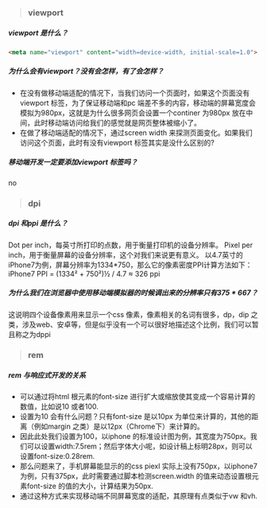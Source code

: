 > ### viewport
##### viewport 是什么？
```html
<meta name="viewport" content="width=device-width, initial-scale=1.0">
```
##### 为什么会有viewport？没有会怎样，有了会怎样？
- 在没有做移动端适配的情况下，当我们访问一个页面时，如果这个页面没有viewport 标签，为了保证移动端和pc 端差不多的内容，移动端的屏幕宽度会模拟为980px，这就是为什么很多网页会设置一个continer 为980px 放在中间，此时移动端访问给我们的感觉就是网页整体被缩小了。
- 在做了移动端适配的情况下，通过screen width 来探测页面变化。如果我们访问这个页面，此时有没有viewport 标签其实是没什么区别的?

##### 移动端开发一定要添加viewport 标签吗？
no

> ### dpi
##### dpi 和ppi 是什么？
Dot per inch，每英寸所打印的点数，用于衡量打印机的设备分辨率。
Pixel per inch，用于衡量屏幕的设备分辨率，这个对我们来说更有意义。
以4.7英寸的iPhone7为例，屏幕分辨率为1334*750，那么它的像素密度PPI计算方法如下：
iPhone7 PPI = (1334² + 750²)½ / 4.7 ≈ 326 ppi

##### 为什么我们在浏览器中使用移动端模拟器的时候调出来的分辨率只有375 * 667？
这说明四个设备像素用来显示一个css 像素，像素相关的名词有很多，dp，dip 之类，涉及web、安卓等，但是似乎没有一个可以很好地描述这个比例，我们可以暂且称之为dppi

> ### rem
##### rem 与响应式开发的关系
- 可以通过将html 根元素的font-size 进行扩大或缩放使其变成一个容易计算的数值，比如说10 或者100. 
- 设置为10 会有什么问题？只有font-size 是以10px 为单位来计算的，其他的距离（例如margin 之类）是以12px（Chrome下）来计算的。
- 因此此处我们设置为100，以iphone 的标准设计图为例，其宽度为750px。我们可以设置width:7.5rem；然后字体大小呢，如设计稿上标明28px，则可以设置font-size:0.28rem.
- 那么问题来了，手机屏幕能显示的的css piexl 实际上没有750px，以iphone7 为例，只有375px，此时需要通过脚本检测screen.width 的值来动态设置根元素font-size 的值的大小，计算结果为50px.
- 通过这种方式来实现移动端不同屏幕宽度的适配，其原理有点类似于vw 和vh.

